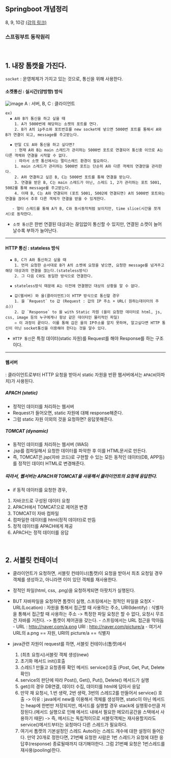 ## Springboot 개념정리
8, 9, 10강
[(강의 링크)](https://www.inflearn.com/course/%EC%8A%A4%ED%94%84%EB%A7%81%EB%B6%80%ED%8A%B8-%EA%B0%9C%EB%85%90%EC%A0%95%EB%A6%AC/dashboard)    

### 스프링부트 동작원리
<br>

## 1. 내장 톰캣을 가진다.
`socket` : 운영체제가 가지고 있는 것으로, 통신을 위해 사용한다.
#### 소켓통신 : 실시간(양방향) 방식
![image](https://github.com/ssIIIn0-0/backend-springboot-study/assets/62862307/aab210ef-e24c-4156-808c-e875e96a3099)
A : 서버, B, C : 클라이언트
```
ex)
  ▪ A와 B가 통신을 하고 싶을 때
    1. A가 5000번에 해당하는 소켓의 포트를 연다.
    2. B가 A의 ip주소와 포트번호를 new socket에 넣으면 5000번 포트를 통해서 A와 B가 연결이 되고, message를 주고받는다.
  
  ▪ 만일 C도 A와 통신을 하고 싶다면?
    : 현재 A와 B는 main 스레드가 관리하는 5000번 포트로 연결되어 통신중 이므로 A는 다른 객체와 연결을 시작할 수 없다.
    : 따라서 소캣 통신에서는 멀티스레드 환경이 필요하다.
    1. main 스레드가 관리하는 5000번 포트는 단순히 A와 다른 객체의 연결만을 관리한다.
    2. A와 연결하고 싶은 B, C는 5000번 포트를 통해 연결을 받는다.
    3. 연결을 받은 B, C는 main 스레드가 아닌, 스레드 1, 2가 관리하는 포트 5001, 5002를 통해 message를 주고받는다.
    4. 이때 B, C는 A와 연결되어 (포트 5001, 5002에 연결되면) A의 5000번 포트와는 연결을 끊어서 추후 다른 객체가 연결을 받을 수 있게한다.

   - 멀티 스레드를 통해 A가 B, C와 동시동작처럼 보이지만, time slice(시간을 쪼개서)로 동작한다.
```
- `소켓 통신`은 한번 연결된 대상과는 끊임없이 통신할 수 있지만, 연결된 소캣이 늘어날수록 부하가 늘어난다.
---
#### HTTP 통신 : stateless 방식
```
  ▪ B, C가 A와 통신하고 싶을 때
    1. 먼저 요청한 순서대로 B가 A의 소켓에 요청을 넣으면, 요청한 message를 넘겨주고 해당 대상과의 연결을 끊는다.(stateless방식)
    2. 그 다음 C와도 동일한 방식으로 연결한다.

  ▪ stateless방식 때문에 A는 이전에 연결했던 대상의 상황을 알 수 없다.

  ▪ 갑(웹서버) 와 을(클라이언트)이 HTTP 방식으로 통신할 경우
    1. 을 `Request` to 갑 (Request : 갑의 IP 주소 + URL( 원하는데이터의 주소))
    2. 갑 `Response` to 을 with Static 자원 (을이 요청한 데이터로 html, js, css, image 등의 누구에게나 항상 같은 데이터인 물리적인 파일)
    ▫ 이 과정이 끝이다. 이를 통해 갑은 을의 IP주소를 알지 못하며, 알고싶다면 HTTP 통신이 아닌 socket통신을 이용해야 한다는 것을 알수 있다.
```
  - `HTTP 통신`은 특정 데이터(static 자원)를 Request를 해야 Response를 하는 구조이다. 
---
#### 웹서버
: 클라이언트로부터 HTTP 요청을 받아서 static 자원을 반환
웹서버에서는 `APACH`(아파치)가 사용된다.

##### APACH (static)
  - 정적인 데이터를 처리하는 웹서버
  - Request가 들어오면, static 자원에 대해 response해준다.
  - 그럼 static 자원 이외의 것을 요청하면? 응답못해준다.

##### TOMCAT (dynamic)
  - 동적인 데이터를 처리하는 웹서버 (WAS)
  - .jsp를 컴파일해서 요청한 데이터를 파악한 후 이를 HTML문서로 만든다.
  - 즉, TOMCAT은.jsp(자바 코드)로 구현할 수 있는 모든 동적인 데이터(DB, APP등)를 정적인 데이터 HTML로 변경해준다.

##### 따라서, 웹서버는 APACH와 TOMCAT을 사용해서 클라이언트의 요청에 응답한다.
- if 동적 데이터를 요청한 경우,
1. 자바코드로 구성된 데이터 요청
2. APACH에서 TOMCAT으로 제어권 변경
3. TOMCAT이 자바 컴파일
4. 컴파일한 데이터를 html(정적 데이터)로 만듬
5. 정적 데이터를 APACH에게 제공
6. APACH는 정적 데이터를 응답
<br>

## 2. 서블릿 컨테이너
  - 클라이언트가 요청하면, 서블릿 컨테이너(톰캣)이 요청을 받아서 최초 요청일 경우 객체를 생성하고, 아니라면 이미 있던 객체를 재사용한다.
  - 정적인 파일(html, css, .png)을 요청하게되면 아팟치가 실행된다.
  - BUT 자바파일을 요청하면 톰캣이 실행, 스프링에서는 정적인 파일을 요청X
        - URL(Location) : 자원을 통해서 접근할 때 사용하는 주소, URI(Identify) : 식별자을 통해서 접근할 때 사용하는 주소 -> 특정한 파일 요청은 할 수 없다, 요청시 무조건 자바를 거친다. -> 톰캣이 제어권을 갖는다.
        - 스프링에서는 URL 접근을 막아둠
        - URL : http://naver.com/a.png URI : http://naver.com/picture/a
        - 여기서 URL의 a.png == 자원, URI의 picture/a == 식별자

  - java관련 자원이 request를 하면, 서블릿 컨테이너(톰캣)에서
      1. (최초 요청시)서블릿 객체 생성(new)
      2. 초기화 메서드 init()호출
      3. 스레드1 만들고 요청종류 확인 메서드 service()호출 (Post, Get, Put, Delete확인)
      4. service의 판단에 따라 Post(), Get(), Put(), Delete() 메서드가 실행
      5. get()의 경우 DB연결, 데이터 수집, 데이터를 html에 담아서 응답
      6. 만약 재 요청시, 1.번 생략, 2번 생략, 3번의 스레드2를 만들어서 service() 호출
          -> 이유 : java에서 new를 이용해서 객체를 생성하면, static이 아닌 메서드는 heap에 한번만 저장되지만, 메서드를 실행할 경우 stack에 실행횟수만큼 저장된다.(메서드 실행으로 인해 메서드 내에서 필요한 메모리공간을 스택에서 사용하기 때문)
          -> 즉, 메서드는 독립적이므로 서블릿객체는 재사용할지라도 service()메서드부터는 요청마다 다른 스레드가 필요하다.
      8. 여기서 톰캣의 기본설정인 스레드 Auto라는 스레드 개수에 대한 설정이 들어간다. 만약 20개로 정한다면, 21번째 요청한 사람은 1번 스레드가 요청에 대한 응답후(response) 종료될때까지 대기해야한다.
          그럼 21번째 요청은 1번스레드를 재사용(pooling)한다.





















